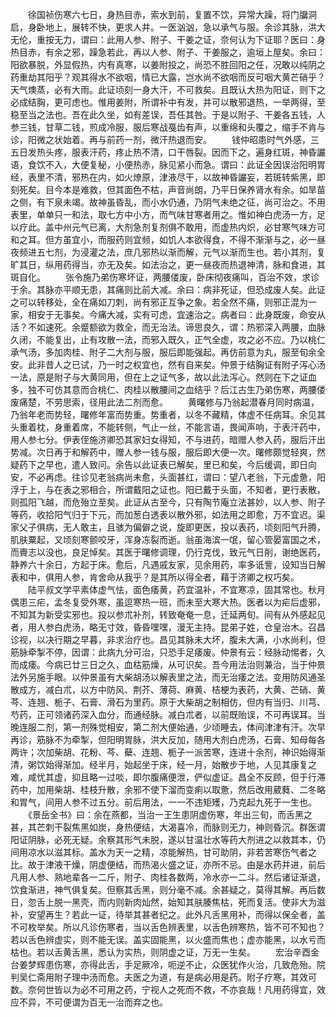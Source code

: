 <!-- { "loadSidebar": true } -->
　　徐国祯伤寒六七日，身热目赤，索水到前，复置不饮，异常大躁，将门牖洞启，身卧地上，展转不快，更求人井。一医汹汹，急以承气与服。余诊其脉，洪大无伦，重按无力，谓曰：此用人参、附子、干姜之证，奈何认为下证耶？医曰：身热目赤，有余之邪，躁急若此，再以人参、附子、干姜服之，逾垣上屋矣。余曰：阳欲暴脱，外显假热，内有真寒，以姜附投之，尚恐不胜回阳之任，况敢以纯阴之药重劫其阳乎？观其得水不欲咽，情已大露，岂水尚不欲咽而反可咽大黄芒硝乎？天气燠蒸，必有大雨。此证顷刻一身大汗，不可救矣。且既认大热为阳证，则下之必成结胸，更可虑也。惟用姜附，所谓补中有发，并可以散邪退热，一举两得，至稳至当之法也。吾在此久坐，如有差误，吾任其咎。于是以附子、干姜各五钱，人参三钱，甘草二钱，煎成冷服，服后寒战戞齿有声，以重绵和头覆之，缩手不肯与诊，阳微之状始着。再与前药一剂，微汗热退而安。
　　钱仲昭患时气外感，三五日发热头疼，服表汗药，疼止热不清，口干唇裂。因而下之，遍身红斑，神昏讝语，食饮不入，大便复秘，小便热赤，脉见紧小而急。谓曰：此证全因误治阳明胃经，表里不清，邪热在内，如火燎原，津液尽干，以故神昏讝妄，若斑转紫黑，即刻死矣。目今本是难救，但其面色不枯，声音尚朗，乃平日保养肾水有余。如旱苗之侧，有下泉未竭。故神虽昏乱，而小水仍通，乃阴气未绝之征，尚可治之。不用表里，单单只一和法，取七方中小方，而气味甘寒者用之。惟如神白虎汤一方，足以疗此。盖中州元气已离，大剂急剂复剂俱不敢用，而虚热内炽，必甘寒气味方可和之耳。但方虽宜小，而服药则宜频，如饥人本欲得食，不得不渐渐与之，必一昼夜频进五七剂，为浸灌之法，庶几邪热以渐而解，元气以渐而生也。若小其剂，复旷其日，纵用药得当，亦无及矣。如法治之，更一昼夜而热退神清，脉和食进，其斑自化。
　　张令施乃弟伤寒坏证，两腰偻废，卧床彻夜痛叫，百治不效，求诊于余。其脉亦平顺无患，其痛则比前大减。余曰：病非死证，但恐成废人矣。此证之可以转移处，全在痛如刀刺，尚有邪正互争之象。若全然不痛，则邪正混为一家，相安于无事矣。今痛大减，实有可虑，宜速治之。病者曰：此身既废，命安从活？不如速死。余蹙额欲为救全，而无治法。谛思良久，谓：热邪深入两腰，血脉久闭，不能复出，止有攻散一法，而邪入既久，正气全虚，攻之必不应。乃以桃仁承气汤，多加肉桂、附子二大剂与服，服后即能强起。再仿前意为丸，服至旬余全安。此非昔人之已试，乃一时之权宜也，然有自来矣。仲景于结胸证有附子泻心汤一法，原是附子与大黄同用，但在上之证气多，故以此法泻心。然则在下之证血多，独不可仿其意而合桃仁、肉桂以散腰间之血结乎？后江古生乃弟伤寒，两腰偻废痛楚，不劳思索，径用此法二剂而愈。
　　黄曙修与乃翁起潜春月同时病温，乃翁年老而势轻，曙修年富而势重。势重者，以冬不藏精，体虚不任病耳。余见其头重着枕，身重着席，不能转侧，气止一丝，不能言语，畏闻声响，于表汗药中，用人参七分。伊表侄施济卿恐其家妇女得知，不与进药，暗赠人参入药，服后汗出势减。次日再于和解药中，赠人参一钱与服，服后即大便一次。曙修颇觉轻爽，然疑药下之早也，遣人致问。余告以此证表已解矣，里已和矣，今后缓调，即日向安，不必再虑。往诊见老翁病尚未愈，头面甚红，谓曰：望八老翁，下元虚惫，阳浮于上，与在表之邪相合，所谓戴阳之证也。阳已戴于头面，不知者，更行表散，则孤阳飞越，而危殆立至矣。此证从古至今，只有陶节庵立法甚妙，以人参、附子等药，收拾阳气归于下元，而加葱白透表以散外邪，如法用之即愈，万不宜迟。渠家父子俱病，无人敢主，且骇为偏僻之说，旋即更医，投以表药，顷刻阳气升腾，肌肤粟起，又顷刻寒颤咬牙，浑身冻裂而逝。翁虽海滨一氓，留心管晏富国之术，而賷志以没也，良足悼矣。其医于曙修调理，仍行克伐，致元气日削，谢绝医药，静养六十余日，方起于床。愈后，凡遇戚友家，见余用药，率多诋訾，设知当日解表和中，俱用人参，肯舍命从我乎？是其所以得全者，藉于济卿之权巧矣。
　　陆平叔文学平素体虚气怯，面色痿黄，药宜温补，不宜寒凉，固其常也。秋月偶患三疟，孟冬复受外寒，虽逗寒热一班，而未至大寒大热。医者以为疟后虚邪，不知其为新受实邪也。投以参朮补剂，转致奄奄一息，迁延两旬。间有从外感起见者，用人参白虎汤，略无寸效，昏昏嘿嘿，漫无主持。昆弟子姓，仓皇治木。召昌诊视，以决行期之早暮，非求治疗也。昌见其脉未大坏，腹未大满，小水尚利，但筋脉牵掣不停，因谓：此病九分可治，只恐手足痿废。仲景有云：经脉动惕者，久而成痿。今病已廿三日之久，血枯筋燥，从可识矣。吾今用法治则兼治，当于仲景法外另施手眼。以仲景虽有大柴胡汤以解表里之法，而无治痿之法。变用防风通圣散成方，减白朮，以方中防风、荆芥、薄荷、麻黄、桔梗为表药，大黄、芒硝、黄芩、连翘、栀子、石膏、滑石为里药。原于大柴胡之制相仿，但内有当归、川芎、芍药，正可领诸药深入血分，而通经脉。减白朮者，以前既贻误，不可再误耳。当晚连服二剂，第一剂殊觉相安，第二剂大便始通，少顷睡去，体间津津有汗。次早再诊，筋脉不为牵掣，但阳明胃脉，洪大反加，随用大剂白虎汤，石膏、知母每各两许；次加柴胡、花粉、芩、蘗、连翘、栀子一派苦寒，连进十余剂，神识始得渐清，粥饮始得渐加。经半月，始起坐于床，经一月，始散步于地，人见其康复之难，咸忧其虚，抑且略一过啖，即尔腹痛便泄，俨似虚证。昌全不反顾，但于行滞药中，加用柴胡、桂枝升散，余邪不使下溜而变痢以取惫，然后改用葳蕤、二冬略和胃气，间用人参不过五分。前后用法，一一不违矩矱，乃克起九死于一生也。
　　《景岳全书》曰：余在燕都，当治一王生患阴虚伤寒，年出三旬，而舌黑之甚，其芒刺干裂焦黑如炭，身热便结，大渴喜冷，而脉则无力，神则昏沉。群医谓阳证阴脉，必死无疑。余察其形气未脱，遂以甘温壮水等药大剂进之以救其本，仍间用凉水以滋其标。盖水为天一之精，凉能解热，甘可助阴，非若苦寒伤气者之比。故于津液干燥，阴虚便结，而热渴火盛之证，亦所不忌。由是水药并进，前后凡用人参、熟地辈各一二斤，附子、肉桂各数两，冷水亦一二斗。然后诸证渐退，饮食渐进，神气俱复矣。但察其舌黑，则分毫不减。余甚疑之，莫得其解。再后数日，忽舌上脱一黑壳，而内则新肉灿然，始知其肤腠焦枯，死而复活。使非大为滋补，安望再生？若此一证，待举其甚者纪之。此外凡舌黑用补，而得以保全者，盖不可枚举矣。所以凡诊伤寒者，当以舌色辨表里，以舌色辨寒热，皆不可不知也？若以舌色辨虚实，则不能无误。盖实固能黑，以火盛而焦也；虚亦能黑，以水亏而枯也。若以舌黄舌黑，悉认为实热，则阴虚之证，万无一生矣。
　　宏治辛酉金台姜梦辉患伤寒，亦得此舌，手足厥冷，呃逆不止，众医犹作火治，几致危殆。院判吴仁斋用附子理中汤而愈。夫医之为道，有是病必用是药。附子疗寒，其效可数。奈何世皆以为必不可用之药，宁视人之死而不救，不亦哀哉！凡用药得宜，效应不异，不可便谓为百无一治而弃之也。
